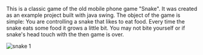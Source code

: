 This is a classic game of the old mobile phone game "Snake". It was created as an example project built with java swing.
The object of the game is simple: You are controlling a snake that likes to eat food. Every time the snake eats some food it grows a little bit. You may not bite yourself  or if snake's head touch with the then game is over.


![snake 1](https://user-images.githubusercontent.com/85383289/235286211-6a030e28-a2b0-4f80-b323-c1c2072d9849.jpeg)



